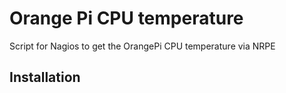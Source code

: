 # Orange Pi CPU temperature
Script for Nagios to get the OrangePi CPU temperature via NRPE

## Installation

